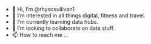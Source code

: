 - 👋 Hi, I’m @rhysosullivan1
- 👀 I’m interested in all things digital, fitness and travel.
- 🌱 I’m currently learning data hubs.
- 💞️ I’m looking to collaborate on data stuff.
- 📫 How to reach me ...

<!---
rhysosullivan1/rhysosullivan1 is a ✨ special ✨ repository because its `README.md` (this file) appears on your GitHub profile.
You can click the Preview link to take a look at your changes.
--->
